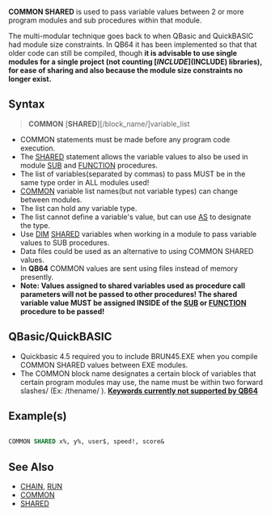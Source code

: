 **COMMON SHARED** is used to pass variable values between 2 or more program modules and sub procedures within that module.

The multi-modular technique goes back to when QBasic and QuickBASIC had module size constraints. In QB64 it has been implemented so that that older code can still be compiled, though **it is advisable to use single modules for a single project (not counting [$INCLUDE]($INCLUDE) libraries), for ease of sharing and also because the module size constraints no longer exist.**

## Syntax

> **COMMON** [**SHARED**][/block_name/]variable_list

* COMMON statements must be made before any program code execution.
* The [SHARED](SHARED) statement allows the variable values to also be used in module [SUB](SUB) and [FUNCTION](FUNCTION) procedures.
* The list of variables(separated by commas) to pass MUST be in the same type order in ALL modules used! 
* [COMMON](COMMON) variable list names(but not variable types) can change between modules.
* The list can hold any variable type.
* The list cannot define a variable's value, but can use [AS](AS) to designate the type.
* Use [DIM](DIM) [SHARED](SHARED) variables when working in a module to pass variable values to SUB procedures.
* Data files could be used as an alternative to using COMMON SHARED values. 
* In **QB64** COMMON values are sent using files instead of memory presently.
* **Note: Values assigned to shared variables used as procedure call parameters will not be passed to other procedures! The shared variable value MUST be assigned INSIDE of the [SUB](SUB) or [FUNCTION](FUNCTION) procedure to be passed!**

## QBasic/QuickBASIC

* Quickbasic 4.5 required you to include BRUN45.EXE when you compile COMMON SHARED values between EXE modules.
* The COMMON block name designates a certain block of variables that certain program modules may use, the name must be within two forward slashes/ (Ex: /thename/ ). **[Keywords currently not supported by QB64](Keywords-currently-not-supported-by-QB64)**

## Example(s)

```vb

COMMON SHARED x%, y%, user$, speed!, score&

```

## See Also

* [CHAIN](CHAIN), [RUN](RUN) 
* [COMMON](COMMON)
* [SHARED](SHARED)

